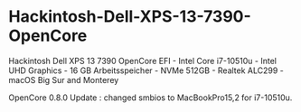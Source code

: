 # Hackintosh-Dell-XPS-13-7390-OpenCore

Hackintosh Dell XPS 13 7390 OpenCore EFI - Intel Core i7-10510u - Intel UHD Graphics - 16 GB Arbeitsspeicher - NVMe 512GB - Realtek ALC299 - macOS Big Sur and Monterey


OpenCore 0.8.0 Update : changed smbios to MacBookPro15,2 for i7-10510u.
